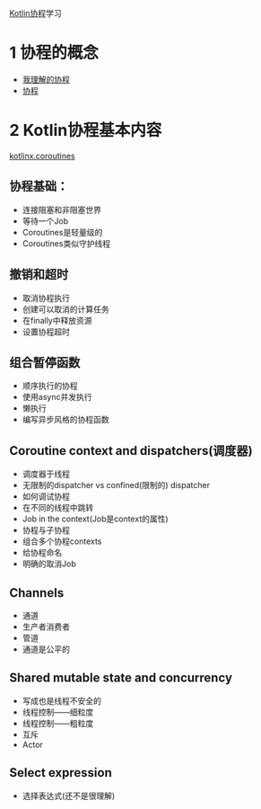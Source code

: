 [Kotlin协程](https://github.com/Kotlin/kotlinx.coroutines/blob/master/coroutines-guide.md)学习

# 1 协程的概念

- [我理解的协程](https://www.zybuluo.com/kuailezhishang/note/128823)
- [协程](http://www.liaoxuefeng.com/wiki/001374738125095c955c1e6d8bb493182103fac9270762a000/0013868328689835ecd883d910145dfa8227b539725e5ed000)
 
# 2 Kotlin协程基本内容

[kotlinx.coroutines](https://github.com/Kotlin/kotlinx.coroutines)

## 协程基础：

- 连接阻塞和非阻塞世界
- 等待一个Job
- Coroutines是轻量级的
- Coroutines类似守护线程
    
##  撤销和超时

- 取消协程执行
- 创建可以取消的计算任务
- 在finally中释放资源
- 设置协程超时
    
## 组合暂停函数

- 顺序执行的协程
- 使用async并发执行
- 懒执行
- 编写异步风格的协程函数
    
##  Coroutine context and dispatchers(调度器)

- 调度器于线程
- 无限制的dispatcher vs confined(限制的) dispatcher
- 如何调试协程
- 在不同的线程中跳转
- Job in the context(Job是context的属性)
- 协程与子协程
- 组合多个协程contexts
- 给协程命名
- 明确的取消Job

##  Channels

- 通道
- 生产者消费者
- 管道
- 通道是公平的

##  Shared mutable state and concurrency

- 写成也是线程不安全的
- 线程控制——细粒度
- 线程控制——粗粒度
- 互斥
- Actor

## Select expression

- 选择表达式(还不是很理解)